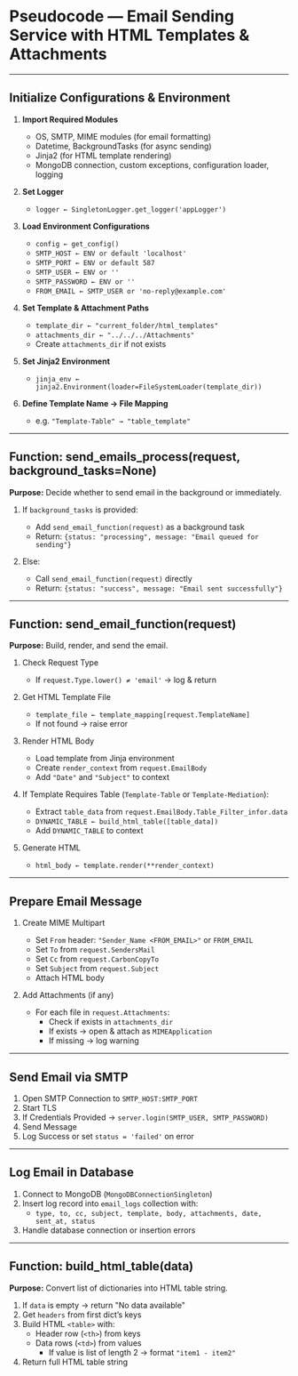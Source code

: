 # Pseudocode — Email Sending Service with HTML Templates & Attachments

---

## Initialize Configurations & Environment

1. **Import Required Modules**  
   - OS, SMTP, MIME modules (for email formatting)  
   - Datetime, BackgroundTasks (for async sending)  
   - Jinja2 (for HTML template rendering)  
   - MongoDB connection, custom exceptions, configuration loader, logging

2. **Set Logger**  
   - `logger ← SingletonLogger.get_logger('appLogger')`

3. **Load Environment Configurations**  
   - `config ← get_config()`  
   - `SMTP_HOST ← ENV or default 'localhost'`  
   - `SMTP_PORT ← ENV or default 587`  
   - `SMTP_USER ← ENV or ''`  
   - `SMTP_PASSWORD ← ENV or ''`  
   - `FROM_EMAIL ← SMTP_USER or 'no-reply@example.com'`

4. **Set Template & Attachment Paths**  
   - `template_dir ← "current_folder/html_templates"`  
   - `attachments_dir ← "../../../Attachments"`  
   - Create `attachments_dir` if not exists

5. **Set Jinja2 Environment**  
   - `jinja_env ← jinja2.Environment(loader=FileSystemLoader(template_dir))`

6. **Define Template Name → File Mapping**  
   - e.g. `"Template-Table" → "table_template"`

---

## Function: send_emails_process(request, background_tasks=None)

**Purpose:** Decide whether to send email in the background or immediately.

1. If `background_tasks` is provided:  
   - Add `send_email_function(request)` as a background task  
   - Return: `{status: "processing", message: "Email queued for sending"}`  

2. Else:  
   - Call `send_email_function(request)` directly  
   - Return: `{status: "success", message: "Email sent successfully"}`

---

## Function: send_email_function(request)

**Purpose:** Build, render, and send the email.

1. Check Request Type  
   - If `request.Type.lower() ≠ 'email'` → log & return

2. Get HTML Template File  
   - `template_file ← template_mapping[request.TemplateName]`  
   - If not found → raise error

3. Render HTML Body  
   - Load template from Jinja environment  
   - Create `render_context` from `request.EmailBody`  
   - Add `"Date"` and `"Subject"` to context  

4. If Template Requires Table (`Template-Table` or `Template-Mediation`):  
   - Extract `table_data` from `request.EmailBody.Table_Filter_infor.data`  
   - `DYNAMIC_TABLE ← build_html_table([table_data])`  
   - Add `DYNAMIC_TABLE` to context  

5. Generate HTML  
   - `html_body ← template.render(**render_context)`

---

## Prepare Email Message

1. Create MIME Multipart  
   - Set `From` header: `"Sender_Name <FROM_EMAIL>"` or `FROM_EMAIL`  
   - Set `To` from `request.SendersMail`  
   - Set `Cc` from `request.CarbonCopyTo`  
   - Set `Subject` from `request.Subject`  
   - Attach HTML body

2. Add Attachments (if any)  
   - For each file in `request.Attachments`:  
     - Check if exists in `attachments_dir`  
     - If exists → open & attach as `MIMEApplication`  
     - If missing → log warning

---

## Send Email via SMTP

1. Open SMTP Connection to `SMTP_HOST:SMTP_PORT`  
2. Start TLS  
3. If Credentials Provided → `server.login(SMTP_USER, SMTP_PASSWORD)`  
4. Send Message  
5. Log Success or set `status = 'failed'` on error

---

## Log Email in Database

1. Connect to MongoDB (`MongoDBConnectionSingleton`)  
2. Insert log record into `email_logs` collection with:  
   - `type, to, cc, subject, template, body, attachments, date, sent_at, status`  
3. Handle database connection or insertion errors

---

## Function: build_html_table(data)

**Purpose:** Convert list of dictionaries into HTML table string.

1. If `data` is empty → return "No data available"
2. Get `headers` from first dict’s keys
3. Build HTML `<table>` with:  
   - Header row (`<th>`) from keys  
   - Data rows (`<td>`) from values  
     - If value is list of length 2 → format `"item1 - item2"`
4. Return full HTML table string
